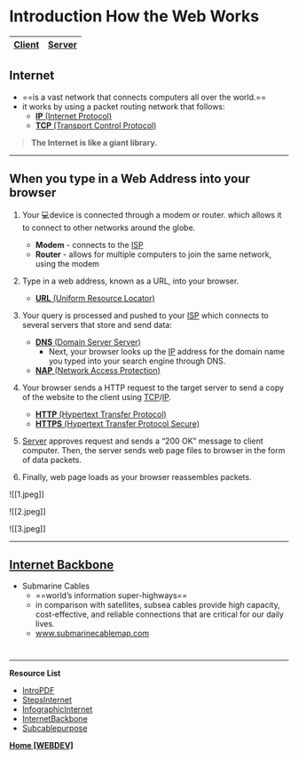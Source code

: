 # Introduction How the Web Works

[**Client**](Client.md) | **[Server](Server.md)** 
----   |   ----

## Internet
- ==is a vast network that connects computers all over the world.==
- it works by using a packet routing network that follows:
	- [**IP** (Internet Protocol)](IP.md)
	- [**TCP** (Transport Control Protocol)](TCP.md)

> **The Internet is like a giant library.**

---
## When you type in a Web Address into your browser
1. Your 💻device is connected through a modem or router. which allows it to connect to other networks around the globe.
	- **Modem** - connects to the [ISP](ISP.md)
	- **Router** - allows for multiple computers to join the same network, using the modem

2. Type in a web address, known as a URL, into your browser.
	- [**URL** (Uniform Resource Locator)](URL.md)

3. Your query is processed and pushed to your [ISP](ISP.md) which connects to several servers that store and send data:
	- [**DNS** (Domain Server Server)](DNS.md)
		- Next, your browser looks up the [IP](IP.md) address for the domain name you typed into your search engine through DNS.
	- [**NAP** (Network Access Protection)](NAP.md)

4. Your browser sends a HTTP request to the target server to send a copy of the website to the client using [TCP](TCP.md)/[IP](IP.md).
	- [**HTTP** (Hypertext Transfer Protocol)](HTTP.md)
	- [**HTTPS** (Hypertext Transfer Protocol Secure)](HTTPS.md)

5. [Server](Server.md) approves request and sends a “200 OK” message to client computer. Then, the server sends web page files to browser in the form of data packets.

6. Finally, web page loads as your browser reassembles packets.

![[1.jpeg]]

![[2.jpeg]]

![[3.jpeg]]


---
## [Internet Backbone](Internet%20Back.md)
- Submarine Cables
	- ==world’s information super-highways==
	- in comparison with satellites, subsea cables provide high capacity, cost-effective, and reliable connections that are critical for our daily lives.
	- www.submarinecablemap.com


# 
---
**Resource List**
 - [IntroPDF](https://drive.google.com/file/d/1dvDs5SzDasugQaIA1afCobvmSF2IYE2Z/view)
- [StepsInternet](https://www.hp.com/us-en/shop/tech-takes/how-does-the-internet-work#:~:text=It%20works%20by%20using%20a,where%20you%27re%20using%20it.)
- [InfographicInternet](https://imgur.com/a/tQfXE5b)
- [InternetBackbone](https://www.techopedia.com/definition/20115/internet-backbone)
- [Subcablepurpose](https://www.google.com/search?q=submarine+cable+purpose&oq=submarine+cable+purpose&aqs=edge..69i57j0i390l5j69i64.6223j0j1&sourceid=chrome&ie=UTF-8)


**[Home [WEBDEV]](BackOffice/Subjects/WEBDEV11LEC.md)**
